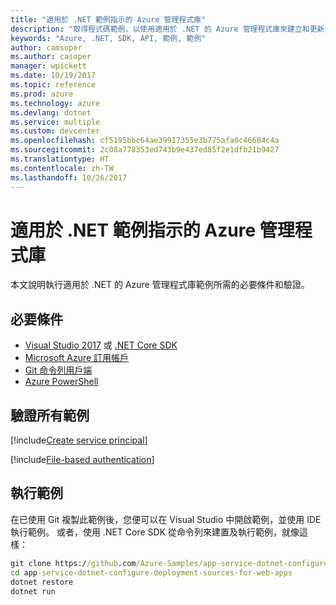 ```yaml
---
title: "適用於 .NET 範例指示的 Azure 管理程式庫"
description: "取得程式碼範例，以使用適用於 .NET 的 Azure 管理程式庫來建立和更新資源。"
keywords: "Azure, .NET, SDK, API, 範例, 範例"
author: camsoper
ms.author: casoper
manager: wpickett
ms.date: 10/19/2017
ms.topic: reference
ms.prod: azure
ms.technology: azure
ms.devlang: dotnet
ms.service: multiple
ms.custom: devcenter
ms.openlocfilehash: cf5195bbc64ae39917355e3b775afa0c46604c4a
ms.sourcegitcommit: 2c08a778353ed743b9e437ed85f2e1dfb21b9427
ms.translationtype: HT
ms.contentlocale: zh-TW
ms.lasthandoff: 10/26/2017
---
```

# <a name="azure-management-libraries-for-net-sample-instructions"></a>適用於 .NET 範例指示的 Azure 管理程式庫

本文說明執行適用於 .NET 的 Azure 管理程式庫範例所需的必要條件和驗證。

## <a name="prerequisties"></a>必要條件 

* [Visual Studio 2017](https://www.visualstudio.com/vs/) 或 [.NET Core SDK](https://www.microsoft.com/net/download/core)
* [Microsoft Azure 訂用帳戶](https://azure.microsoft.com/free/)
* [Git 命令列用戶端](https://git-scm.com/)
* [Azure PowerShell](/powershell/azure/install-azurerm-ps)

## <a name="authentication-for-all-samples"></a>驗證所有範例

[!include[Create service principal](includes/create-sp.md)]

[!include[File-based authentication](includes/file-based-auth.md)]

## <a name="running-the-samples"></a>執行範例

在已使用 Git 複製此範例後，您便可以在 Visual Studio 中開啟範例，並使用 IDE 執行範例。  或者，使用 .NET Core SDK 從命令列來建置及執行範例，就像這樣：

```cmd
git clone https://github.com/Azure-Samples/app-service-dotnet-configure-deployment-sources-for-web-apps.git
cd app-service-dotnet-configure-deployment-sources-for-web-apps
dotnet restore
dotnet run
```